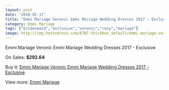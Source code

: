 ```yaml
---
layout: post
date: '2018-01-17'
title: "Emmi Mariage Veronic Emmi Mariage Wedding Dresses 2017 - Exclusive"
category: Emmi Mariage
tags: ["bridesmaid","exclusive","veronic","rosy","mariage"]
image: http://img.hectodress.com/6707-thickbox_default/emmi-mariage-veronic-emmi-mariage-wedding-dresses-2013-exclusive.jpg
---
```

Emmi Mariage Veronic Emmi Mariage Wedding Dresses 2017 - Exclusive

On Sales: **$292.64**
<a href="https://www.hectodress.com/emmi-mariage/3371-emmi-mariage-veronic-emmi-mariage-wedding-dresses-2013-exclusive.html"><amp-img layout="responsive" width="600" height="600" src="//img.hectodress.com/6707-thickbox_default/emmi-mariage-veronic-emmi-mariage-wedding-dresses-2013-exclusive.jpg" alt="Emmi Mariage Veronic Emmi Mariage Wedding Dresses 2017 - Exclusive 0" /></a>

Buy it: [Emmi Mariage Veronic Emmi Mariage Wedding Dresses 2017 - Exclusive](https://www.hectodress.com/emmi-mariage/3371-emmi-mariage-veronic-emmi-mariage-wedding-dresses-2013-exclusive.html "Emmi Mariage Veronic Emmi Mariage Wedding Dresses 2017 - Exclusive")

View more: [Emmi Mariage](https://www.hectodress.com/57-emmi-mariage "Emmi Mariage")